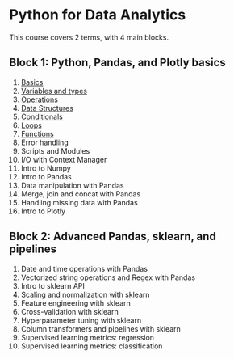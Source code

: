 # Python for Data Analytics

This course covers 2 terms, with 4 main blocks.

## Block 1: Python, Pandas, and Plotly basics

1. [Basics](/01_basics/01_basics.md)
2. [Variables and types](/02_variables_and_types/02_variables_and_types.md)
3. [Operations](/03_operations/03_operations.md)
4. [Data Structures](/05_data_structures/05_data_structures.md)
5. [Conditionals](/06_conditionals/06_conditionals.md)
6. [Loops](/07_loops/07_loops.md)
7. [Functions](/07_functions/07_functions.md)
8. Error handling
9. Scripts and Modules
10. I/O with Context Manager
11. Intro to Numpy
12. Intro to Pandas
13. Data manipulation with Pandas
14. Merge, join and concat with Pandas
15. Handling missing data with Pandas
16. Intro to Plotly

## Block 2: Advanced Pandas, sklearn, and pipelines

1. Date and time operations with Pandas
2. Vectorized string operations and Regex with Pandas
3. Intro to sklearn API
4. Scaling and normalization with sklearn
5. Feature engineering with sklearn
6. Cross-validation with sklearn
7. Hyperparameter tuning with sklearn
8. Column transformers and pipelines with sklearn
9. Supervised learning metrics: regression
10. Supervised learning metrics: classification
